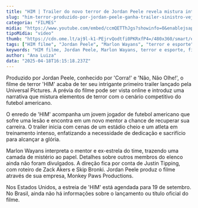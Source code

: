 ```yaml
---
title: "HIM | Trailer do novo terror de Jordan Peele revela mistura intensa de esporte e suspense"
slug: "him-terror-produzido-por-jordan-peele-ganha-trailer-sinistro-veja"
categoria: "FILMES"
midia: "https://www.youtube.com/embed/ccmQETThJgs?showinfo=0&enablejsapi=1"
tipoMidia: "video"
thumb: "https://cdn.ome.lt/aj9l-k1-PEjrvQodtfi0PKRxfP4=/480x360/smart/extras/conteudos/omelete_THUMB_-_2025-04-18T122840.636.png"
tags: ["HIM filme", "Jordan Peele", "Marlon Wayans", "terror e esporte", "filme de terror", "estreia filme HIM", "trailer de HIM"]
keywords: "HIM filme, Jordan Peele, Marlon Wayans, terror e esporte, filme de terror, estreia filme HIM, trailer de HIM"
author: "Ana Luiza"
data: "2025-04-18T16:15:18.237Z"
---
```


Produzido por Jordan Peele, conhecido por 'Corra!' e 'Não, Não Olhe!', o filme de terror 'HIM' acaba de ter seu intrigante primeiro trailer lançado pela Universal Pictures. A prévia do filme pode ser vista online e introduz uma narrativa que mistura elementos de terror com o cenário competitivo do futebol americano.

O enredo de 'HIM' acompanha um jovem jogador de futebol americano que sofre uma lesão e encontra em um novo mentor a chance de recuperar sua carreira. O trailer inicia com cenas de um estádio cheio e um atleta em treinamento intenso, enfatizando a necessidade de dedicação e sacrifício para alcançar a glória.

Marlon Wayans interpreta o mentor e ex-estrela do time, trazendo uma camada de mistério ao papel. Detalhes sobre outros membros do elenco ainda não foram divulgados. A direção fica por conta de Justin Tipping, com roteiro de Zack Akers e Skip Bronki. Jordan Peele produz o filme através de sua empresa, Monkey Paws Productions.

Nos Estados Unidos, a estreia de 'HIM' está agendada para 19 de setembro. No Brasil, ainda não há informações sobre o lançamento ou título oficial do filme.